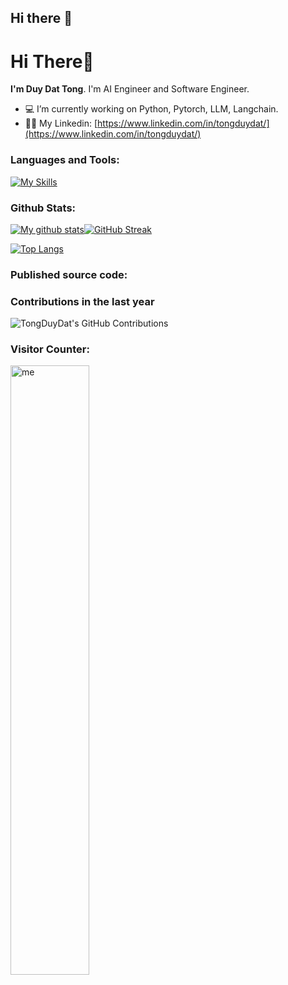 ## Hi there 👋

<!--
**TongDuyDat/tongduydat** is a ✨ _special_ ✨ repository because its `README.md` (this file) appears on your GitHub profile.

Here are some ideas to get you started:

- 🔭 I’m currently working on ...
- 🌱 I’m currently learning ...
- 👯 I’m looking to collaborate on ...
- 🤔 I’m looking for help with ...
- 💬 Ask me about ...
- 📫 How to reach me: ...
- 😄 Pronouns: ...
- ⚡ Fun fact: ...
-->
<h1>Hi There👋</h1>

<b>I'm Duy Dat Tong</b>. I'm AI Engineer and Software Engineer.
- 💻 I’m currently working on Python, Pytorch, LLM, Langchain.
- 👨‍💻 My Linkedin: [https://www.linkedin.com/in/tongduydat/](https://www.linkedin.com/in/tongduydat/)

### Languages and Tools:
[![My Skills](https://skillicons.dev/icons?i=python,pytorch,tensorflow,anaconda,cpp)](https://skillicons.dev)

### Github Stats:

[![My github stats](https://github-readme-stats.vercel.app/api?username=tongduydat&count_private=true&show_icons=true&hide_border=true&&theme=tokyonight)](https://github.com/tongduydat)[![GitHub Streak](https://github-readme-streak-stats.herokuapp.com?user=tongduydat&theme=tokyonight&date_format=M%20j%5B%2C%20Y%5D)](https://git.io/streak-stats)

[![Top Langs](https://github-readme-stats.vercel.app/api/top-langs/?username=tongduydat&layout=compact&hide=makefile,c++&hide_border=true&&theme=tokyonight)](https://github.com/tongduydat)

### Published source code:
### Contributions in the last year
![TongDuyDat's GitHub Contributions](https://github-readme-activity-graph.vercel.app/graph?username=tongduydat&theme=tokyonight)

### Visitor Counter:

<img alt="me" width="50%" src="https://profile-counter.glitch.me/tongduydat/count.svg" />
